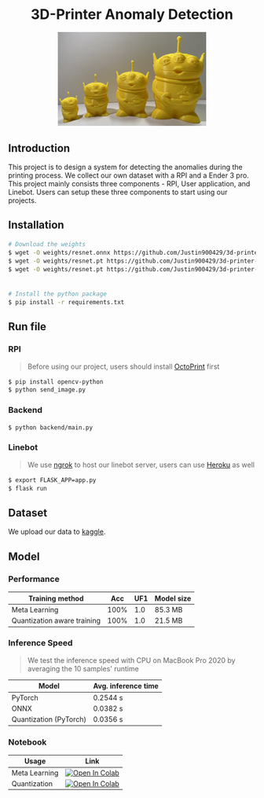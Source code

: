 <h1 align="center">
  3D-Printer Anomaly Detection
</h1>

<p align="center">
  <a href="https://www.kaggle.com/datasets/justin900429/3d-printer-defected-dataset"><img src="assets/cover.jpg" width=60% alt="cover image"/></a>
<p>

## Introduction

This project is to design a system for detecting the anomalies during the printing process. We collect our own dataset with a RPI and a Ender 3 pro. This project mainly consists three components - RPI, User application, and Linebot. Users can setup these three components to start using our projects.

## Installation
```bash
# Download the weights
$ wget -O weights/resnet.onnx https://github.com/Justin900429/3d-printer-anomaly-detect/releases/download/v0.0.1-alpha/resnet.onnx
$ wget -O weights/resnet.pt https://github.com/Justin900429/3d-printer-anomaly-detect/releases/download/v0.0.1-alpha/resnet.pt
$ wget -O weights/resnet.pt https://github.com/Justin900429/3d-printer-anomaly-detect/releases/download/v0.0.1-alpha/quantized.pt


# Install the python package
$ pip install -r requirements.txt
```

## Run file
### RPI

> Before using our project, users should install [OctoPrint](https://octoprint.org/download/) first

```bash
$ pip install opencv-python
$ python send_image.py
```

### Backend
```bash
$ python backend/main.py
```

### Linebot

> We use [ngrok](https://ngrok.com) to host our linebot server, users can use [Heroku](https://www.heroku.com
> ) as well

```bash
$ export FLASK_APP=app.py
$ flask run
```

## Dataset

We upload our data to [kaggle](https://www.kaggle.com/datasets/justin900429/3d-printer-defected-dataset).

## Model

### Performance

| Training method             | Acc  | UF1  | Model size |
| --------------------------- | ---- | ---- | ---------- |
| Meta Learning               | 100% | 1.0  | 85.3 MB    |
| Quantization aware training | 100% | 1.0  | 21.5 MB    |

### Inference Speed

> We test the inference speed with CPU on MacBook Pro 2020 by averaging the 10 samples' runtime

| Model                  | Avg. inference time |
| ---------------------- | ------------------- |
| PyTorch                | 0.2544 s            |
| ONNX                   | 0.0382 s            |
| Quantization (PyTorch) | 0.0356 s            |

### Notebook

| Usage         | Link                                                         |
| ------------- | ------------------------------------------------------------ |
| Meta Learning | [![Open In Colab](https://colab.research.google.com/assets/colab-badge.svg)](https://colab.research.google.com/github/Justin900429/3d-printer-anomaly-detect/blob/main/Meta_3D_printer.ipynb) |
| Quantization  | [![Open In Colab](https://colab.research.google.com/assets/colab-badge.svg)](https://colab.research.google.com/github/Justin900429/3d-printer-anomaly-detect/blob/main/quantize.ipynb) |

